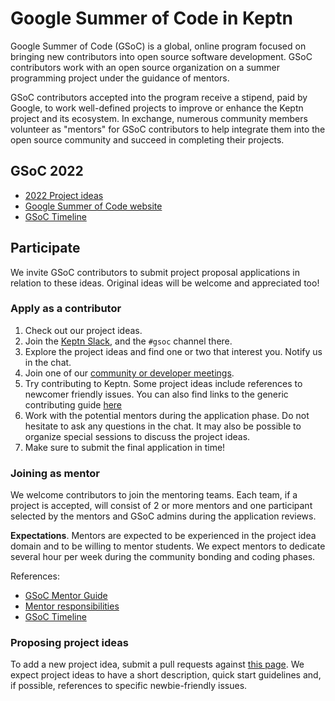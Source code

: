 # Google Summer of Code in Keptn

Google Summer of Code (GSoC) is a global, online program focused on
bringing new contributors into open source software development.
GSoC contributors work with an open source organization on a
summer programming project under the guidance of mentors.

GSoC contributors accepted into the program receive a stipend, paid by Google,
to work well-defined projects to improve or enhance the Keptn project and its ecosystem.
In exchange, numerous community members volunteer as "mentors" for GSoC contributors 
to help integrate them into the open source community and succeed in completing their projects.

## GSoC 2022

- [2022 Project ideas](./2022/project-ideas.md)
- [Google Summer of Code website](https://summerofcode.withgoogle.com/)
- [GSoC Timeline](https://summerofcode.withgoogle.com/how-it-works#timeline)

## Participate

We invite GSoC contributors to submit project proposal applications in relation to these ideas.
Original ideas will be welcome and appreciated too!

### Apply as a contributor

1. Check out our project ideas.
2. Join the [Keptn Slack](https://keptn.sh/community/#slack),
   and the `#gsoc` channel there.
3. Explore the project ideas and find one or two that interest you.
   Notify us in the chat.
4. Join one of our [community or developer meetings](https://keptn.sh/community/meetings/).
5. Try contributing to Keptn. Some project ideas include references to newcomer friendly issues. You can also find links to the generic contributing guide [here](https://keptn.sh/community/contributing/)
6. Work with the potential mentors during the application phase.
   Do not hesitate to ask any questions in the chat.
   It may also be possible to organize special sessions to discuss the project ideas.
7. Make sure to submit the final application in time!

### Joining as mentor

We welcome contributors to join the mentoring teams.
Each team, if a project is accepted,
will consist of 2 or more mentors and one participant selected by the mentors 
and GSoC admins during the application reviews.

**Expectations**. Mentors are expected to be experienced in the project idea domain
and to be willing to mentor students.
We expect mentors to dedicate several hour per week during the community bonding and coding phases.

References:

- [GSoC Mentor Guide](https://google.github.io/gsocguides/mentor/)
- [Mentor responsibilities](https://developers.google.com/open-source/gsoc/help/responsibilities#mentor_responsibilities)
- [GSoC Timeline](https://summerofcode.withgoogle.com/how-it-works#timeline)

### Proposing project ideas

To add a new project idea, submit a pull requests against [this page](./2022/project-ideas.md).
We expect project ideas to have a short description,
quick start guidelines and, if possible,
references to specific newbie-friendly issues.
